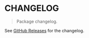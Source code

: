 # CHANGELOG

> Package changelog.

See [GitHub Releases](https://github.com/stdlib-js/math-base-special-negalucas/releases) for the changelog.